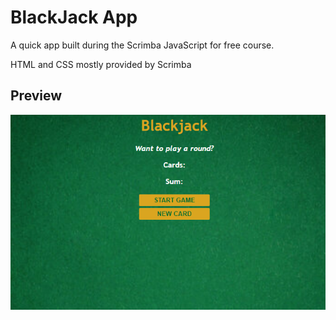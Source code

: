 # BlackJack App

A quick app built during the Scrimba JavaScript for free course.

HTML and CSS mostly provided by Scrimba

## Preview

<img src="game.png" alt="preview"></a>
